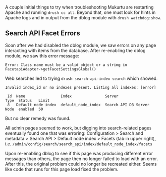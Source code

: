 
A couple initial things to try when troubleshooting Mukurtu are restarting
Apache and running `drush cc all`. Beyond that, one must look for hints in
Apache logs and in output from the dblog module with `drush watchdog:show`.

## Search API Facet Errors

Soon after we had disabled the dblog module, we saw errors on any page
interacting with items from the database. After re-enabling the dblog module,
we saw this error message:

```
Error: Class name must be a valid object or a string in
FacetapiAdapter->getFacetSettingsGlobal()
```

Web searches led to trying `drush search-api-index search` which showed:

```
Invalid index_id or no indexes present. Listing all indexes: [error]

 Id  Name                Index               Server                Type  Status   Limit 
 8   Default node index  default_node_index  Search API DB Server  Node  enabled  50
```

But no clear remedy was found.

All admin pages seemed to work, but digging into search-related pages eventually
found one that was erroring: Configuration > Search and metadata > Search API >
Default node index > Facets (tab in upper right),
i.e. `/admin/config/search/search_api/index/default_node_index/facets`

Upon re-enabling dblog to see if this page was producing different error
messages than others, the page then no longer failed to load with an error.
After this, the original problem could no longer be recreated either.
Seems like code that runs for this page load fixed the problem.
